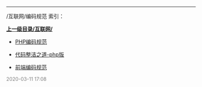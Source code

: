 
----

/互联网/编码规范 索引：


**[上一级目录/互联网/](/互联网/)**

- [PHP编码规范](/互联网/编码规范/PHP编码规范)

- [代码整洁之道-php版](/互联网/编码规范/代码整洁之道-php版)

- [前端编码规范](/互联网/编码规范/前端编码规范)


<font size=2 color='grey'> 2020-03-11 17:08 </font>